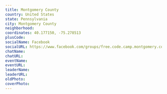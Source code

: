 ```yaml
---
title: Montgomery County
country: United States
state: Pennsylvania
city: Montgomery County
neighborhood: 
coordinates: 40.177150, -75.278513
plusCode:
socialName: Facebook
socialURL: https://www.facebook.com/groups/free.code.camp.montgomery.county.PA
chatName:
chatURL:
eventName:
eventURL:
leaderName:
leaderURL:
oldPhoto: 
coverPhoto:
---
```

